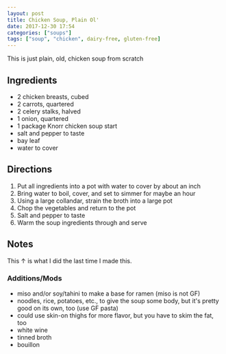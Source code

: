 ```yaml
---
layout: post
title: Chicken Soup, Plain Ol'
date: 2017-12-30 17:54
categories: ["soups"]
tags: ["soup", "chicken", dairy-free, gluten-free]
---
```


This is just plain, old, chicken soup from scratch

## Ingredients

* 2 chicken breasts, cubed
* 2 carrots, quartered
* 2 celery stalks, halved
* 1 onion, quartered
* 1 package Knorr chicken soup start
* salt and pepper to taste
* bay leaf
* water to cover

## Directions

1. Put all ingredients into a pot with water to cover by about an inch
2. Bring water to boil, cover, and set to simmer for maybe an hour
3. Using a large collandar, strain the broth into a large pot
4. Chop the vegetables and return to the pot
5. Salt and pepper to taste
6. Warm the soup ingredients through and serve

## Notes

This &uarr; is what I did the last time I made this.

### Additions/Mods

- miso and/or soy/tahini to make a base for ramen (miso is not GF)
- noodles, rice, potatoes, etc., to give the soup some body, but it's
  pretty good on its own, too (use GF pasta)
- could use skin-on thighs for more flavor, but you have to skim the
  fat, too
- white wine
- tinned broth
- bouillon
